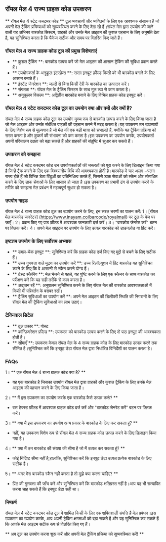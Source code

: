 ## रॉयल मेल 4 राज्य ग्राहक कोड उपकरण

** रॉयल मेल 4 स्टेट कस्टमर कोड ** टूल व्यवसायों और व्यक्तियों के लिए एक आवश्यक संसाधन है जो अपनी मेल ट्रैकिंग प्रक्रियाओं को सुव्यवस्थित करने के लिए देख रहे हैं।रॉयल मेल द्वारा उपयोग की जाने वाली यह अभिनव बारकोड सिस्टम, ग्राहकों और उनके मेल आइटम की कुशल पहचान के लिए अनुमति देता है, यह सुनिश्चित करता है कि पैकेज सटीक और समय पर वितरित किए जाते हैं।

### रॉयल मेल 4 राज्य ग्राहक कोड टूल की प्रमुख विशेषताएं
- ** कुशल ट्रैकिंग **: बारकोड उत्पन्न करें जो मेल आइटम की आसान ट्रैकिंग की सुविधा प्रदान करते हैं।
- ** उपयोगकर्ता के अनुकूल इंटरफ़ेस **: सरल इनपुट फ़ील्ड किसी को भी बारकोड बनाने के लिए आसान बनाते हैं।
- ** इंस्टेंट जेनरेशन **: जल्दी से बिना किसी देरी के बारकोड का उत्पादन करें।
- ** संगतता **: रॉयल मेल के ट्रैकिंग सिस्टम के साथ मूल रूप से काम करता है।
- ** अनुकूलन विकल्प **: अद्वितीय बारकोड बनाने के लिए विभिन्न ग्राहक कोड इनपुट करें।

### रॉयल मेल 4 स्टेट कस्टमर कोड टूल का उपयोग क्या और क्यों और क्यों है?
रॉयल मेल 4 राज्य ग्राहक कोड टूल का उपयोग मुख्य रूप से बारकोड उत्पन्न करने के लिए किया जाता है जो मेल आइटम और उनके संबंधित ग्राहकों की पहचान करने में मदद करता है।यह उपकरण उन व्यवसायों के लिए विशेष रूप से मूल्यवान है जो मेल की एक बड़ी मात्रा को संभालते हैं, क्योंकि यह ट्रैकिंग प्रक्रिया को सरल करता है और दुष्कर्म की संभावना को कम करता है।इस उपकरण का उपयोग करके, उपयोगकर्ता अपनी परिचालन दक्षता को बढ़ा सकते हैं और ग्राहकों की संतुष्टि में सुधार कर सकते हैं।

### उपकरण को समझना
रॉयल मेल 4 स्टेट कस्टमर कोड उन उपयोगकर्ताओं की जरूरतों को पूरा करने के लिए डिज़ाइन किया गया है जिन्हें ट्रैक करने के लिए एक विश्वसनीय विधि की आवश्यकता होती है।बारकोड में चार अलग -अलग राज्य होते हैं जो विभिन्न डेटा बिंदुओं का प्रतिनिधित्व करते हैं, जिससे डाक सेवाओं को स्कैन और संसाधित करने के लिए डाक सेवाओं के लिए आसान हो जाता है।इस उपकरण का प्रभावी ढंग से उपयोग करने के तरीके को समझना मेल प्रबंधन में महत्वपूर्ण सुधार हो सकता है।

### उपयोग गाइड
रॉयल मेल 4 राज्य ग्राहक कोड टूल का उपयोग करने के लिए, इन सरल चरणों का पालन करें:
1। [रॉयल मेल बारकोड जनरेटर] (https://www.inayam.co/barcode/royalmail) पर टूल के पेज पर जाएँ।
2। प्रदान किए गए पाठ फ़ील्ड में आवश्यक जानकारी दर्ज करें।
3। "बारकोड जेनरेट करें" बटन पर क्लिक करें।
4। अपने मेल आइटम पर उपयोग के लिए उत्पन्न बारकोड को डाउनलोड या प्रिंट करें।

### इष्टतम उपयोग के लिए सर्वोत्तम अभ्यास
- ** डबल-चेक इनपुट **: सुनिश्चित करें कि ग्राहक कोड दर्ज किए गए मुद्दों से बचने के लिए सटीक हैं।
- ** उच्च गुणवत्ता वाले मुद्रण का उपयोग करें **: उच्च रिज़ॉल्यूशन में प्रिंट बारकोड यह सुनिश्चित करने के लिए कि वे आसानी से स्कैन करने योग्य हैं।
- ** टेस्ट स्कैनिंग **: मेल भेजने से पहले, यह पुष्टि करने के लिए एक स्कैनर के साथ बारकोड का परीक्षण करें कि यह सही तरीके से काम करता है।
- ** अद्यतन रहें **: अनुपालन सुनिश्चित करने के लिए रॉयल मेल की बारकोड आवश्यकताओं में किसी भी परिवर्तन के बराबर रखें।
- ** ट्रैकिंग सुविधाओं का उपयोग करें **: अपने मेल आइटम की डिलीवरी स्थिति की निगरानी के लिए रॉयल मेल की ट्रैकिंग सुविधाओं का लाभ उठाएं।

### टेक्निकल डिटेल
- ** टूल प्रकार **: पोस्ट
- ** कॉन्फ़िगरेशन फ़ील्ड **: उपकरण को बारकोड उत्पन्न करने के लिए दो पाठ इनपुट की आवश्यकता होती है।
- ** सीमाएँ **: उपकरण केवल रॉयल मेल के 4 राज्य ग्राहक कोड के लिए बारकोड उत्पन्न करने तक सीमित है।सुनिश्चित करें कि इनपुट डेटा रॉयल मेल द्वारा निर्धारित विनिर्देशों का पालन करता है।

### FAQs
1। ** एक रॉयल मेल 4 राज्य ग्राहक कोड क्या है? **
- यह एक बारकोड है जिसका उपयोग रॉयल मेल द्वारा ग्राहकों और कुशल ट्रैकिंग के लिए उनके मेल आइटम की पहचान करने के लिए किया जाता है।

2। ** मैं इस उपकरण का उपयोग करके एक बारकोड कैसे उत्पन्न करूं? **
- बस टेक्स्ट फ़ील्ड में आवश्यक ग्राहक कोड दर्ज करें और "बारकोड जेनरेट करें" बटन पर क्लिक करें।

3। ** क्या मैं इस उपकरण का उपयोग अन्य प्रकार के बारकोड के लिए कर सकता हूं? **
- नहीं, यह उपकरण विशेष रूप से रॉयल मेल 4 राज्य ग्राहक कोड उत्पन्न करने के लिए डिज़ाइन किया गया है।

4। ** क्या मैं उन बारकोड की संख्या की सीमा है जो मैं उत्पन्न कर सकता हूं? **
- कोई निर्दिष्ट सीमा नहीं है;हालांकि, सुनिश्चित करें कि इनपुट डेटा उत्पन्न प्रत्येक बारकोड के लिए सटीक है।

5। ** अगर मेरा बारकोड स्कैन नहीं करता है तो मुझे क्या करना चाहिए? **
- प्रिंट की गुणवत्ता की जाँच करें और सुनिश्चित करें कि बारकोड क्षतिग्रस्त नहीं है।आप यह भी सत्यापित करना चाह सकते हैं कि इनपुट डेटा सही था।

### निष्कर्ष
रॉयल मेल 4 स्टेट कस्टमर कोड टूल में शामिल किसी के लिए एक शक्तिशाली संपत्ति है मेल प्रबंधन।इस उपकरण का उपयोग करके, आप अपनी ट्रैकिंग क्षमताओं को बढ़ा सकते हैं और यह सुनिश्चित कर सकते हैं कि आपके मेल आइटम सटीक रूप से वितरित किए गए हैं।

** अब टूल का उपयोग करना शुरू करें और अपनी मेल ट्रैकिंग प्रक्रिया को सुव्यवस्थित करें! **